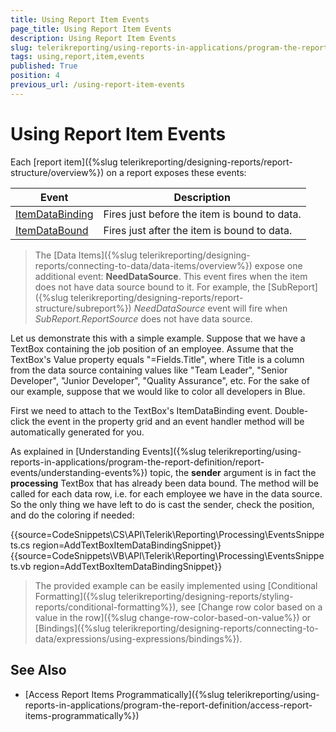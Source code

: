 ```yaml
---
title: Using Report Item Events
page_title: Using Report Item Events 
description: Using Report Item Events
slug: telerikreporting/using-reports-in-applications/program-the-report-definition/report-events/using-report-item-events
tags: using,report,item,events
published: True
position: 4
previous_url: /using-report-item-events
---
```


# Using Report Item Events

Each [report item]({%slug telerikreporting/designing-reports/report-structure/overview%}) on a report exposes these events: 

| Event | Description |
| ------ | ------ |
|[ItemDataBinding](/reporting/api/Telerik.Reporting.ReportItemBase.html#collapsible-Telerik_Reporting_ReportItemBase_ItemDataBinding)|Fires just before the item is bound to data.|
|[ItemDataBound](/reporting/api/Telerik.Reporting.ReportItemBase.html#collapsible-Telerik_Reporting_ReportItemBase_ItemDataBound)|Fires just after the item is bound to data.|

> The [Data Items]({%slug telerikreporting/designing-reports/connecting-to-data/data-items/overview%}) expose one additional event: __NeedDataSource__. This event fires when the item does not have data source bound to it. For example, the [SubReport]({%slug telerikreporting/designing-reports/report-structure/subreport%}) _NeedDataSource_ event will fire when _SubReport.ReportSource_ does not have data source.

Let us demonstrate this with a simple example. Suppose that we have a TextBox containing the job position of an employee. Assume that the TextBox's Value property equals "=Fields.Title", where Title is a column from the data source containing values like "Team Leader", "Senior Developer", "Junior Developer", "Quality Assurance", etc. For the sake of our example, suppose that we would like to color all developers in Blue. 

First we need to attach to the TextBox's ItemDataBinding event. Double-click the event in the property grid and an event handler method will be automatically generated for you. 

As explained in [Understanding Events]({%slug telerikreporting/using-reports-in-applications/program-the-report-definition/report-events/understanding-events%}) topic, the __sender__ argument is in fact the __processing__ TextBox that has already been data bound. The method will be called for each data row, i.e. for each employee we have in the data source. So the only thing we have left to do is cast the sender, check the position, and do the coloring if needed: 

{{source=CodeSnippets\CS\API\Telerik\Reporting\Processing\EventsSnippets.cs region=AddTextBoxItemDataBindingSnippet}}
{{source=CodeSnippets\VB\API\Telerik\Reporting\Processing\EventsSnippets.vb region=AddTextBoxItemDataBindingSnippet}}

> The provided example can be easily implemented using [Conditional Formatting]({%slug telerikreporting/designing-reports/styling-reports/conditional-formatting%}), see [Change row color based on a value in the row]({%slug change-row-color-based-on-value%}) or [Bindings]({%slug telerikreporting/designing-reports/connecting-to-data/expressions/using-expressions/bindings%}). 

## See Also

* [Access Report Items Programmatically]({%slug telerikreporting/using-reports-in-applications/program-the-report-definition/access-report-items-programmatically%})
